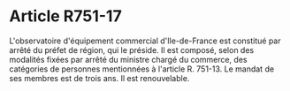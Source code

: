 # Article R751-17

L'observatoire d'équipement commercial d'Ile-de-France est constitué par arrêté du préfet de région, qui le préside.   Il est composé, selon des modalités fixées par arrêté du ministre chargé du commerce, des catégories de personnes mentionnées à l'article R. 751-13.   Le mandat de ses membres est de trois ans. Il est renouvelable.